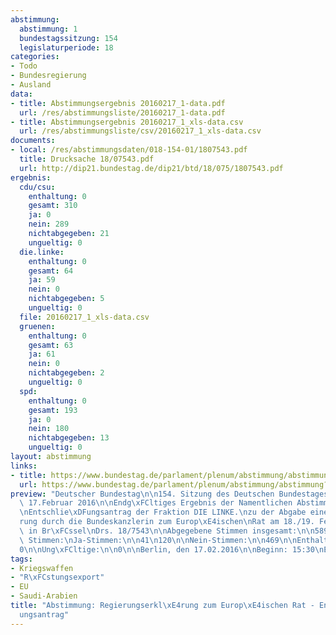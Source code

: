 ```yaml
---
abstimmung:
  abstimmung: 1
  bundestagssitzung: 154
  legislaturperiode: 18
categories:
- Todo
- Bundesregierung
- Ausland
data:
- title: Abstimmungsergebnis 20160217_1-data.pdf
  url: /res/abstimmungsliste/20160217_1-data.pdf
- title: Abstimmungsergebnis 20160217_1_xls-data.csv
  url: /res/abstimmungsliste/csv/20160217_1_xls-data.csv
documents:
- local: /res/abstimmungsdaten/018-154-01/1807543.pdf
  title: Drucksache 18/07543.pdf
  url: http://dip21.bundestag.de/dip21/btd/18/075/1807543.pdf
ergebnis:
  cdu/csu:
    enthaltung: 0
    gesamt: 310
    ja: 0
    nein: 289
    nichtabgegeben: 21
    ungueltig: 0
  die.linke:
    enthaltung: 0
    gesamt: 64
    ja: 59
    nein: 0
    nichtabgegeben: 5
    ungueltig: 0
  file: 20160217_1_xls-data.csv
  gruenen:
    enthaltung: 0
    gesamt: 63
    ja: 61
    nein: 0
    nichtabgegeben: 2
    ungueltig: 0
  spd:
    enthaltung: 0
    gesamt: 193
    ja: 0
    nein: 180
    nichtabgegeben: 13
    ungueltig: 0
layout: abstimmung
links:
- title: https://www.bundestag.de/parlament/plenum/abstimmung/abstimmung?id=384
  url: https://www.bundestag.de/parlament/plenum/abstimmung/abstimmung?id=384
preview: "Deutscher Bundestag\n\n154. Sitzung des Deutschen Bundestages\nam Mittwoch,\
  \ 17.Februar 2016\n\nEndg\xFCltiges Ergebnis der Namentlichen Abstimmung Nr. 1\n\
  \nEntschlie\xDFungsantrag der Fraktion DIE LINKE.\nzu der Abgabe einer Regierungserkl\xE4\
  rung durch die Bundeskanzlerin zum Europ\xE4ischen\nRat am 18./19. Februar 2016\
  \ in Br\xFCssel\nDrs. 18/7543\n\nAbgegebene Stimmen insgesamt:\n\n589\n\nNicht abgegebene\
  \ Stimmen:\nJa-Stimmen:\n\n41\n120\n\nNein-Stimmen:\n\n469\n\nEnthaltungen:\n\n\
  0\n\nUng\xFCltige:\n\n0\n\nBerlin, den 17.02.2016\n\nBeginn: 15:30\nEnde: 15:32\n"
tags:
- Kriegswaffen
- "R\xFCstungsexport"
- EU
- Saudi-Arabien
title: "Abstimmung: Regierungserkl\xE4rung zum Europ\xE4ischen Rat - Entschlie\xDF\
  ungsantrag"
---
```


